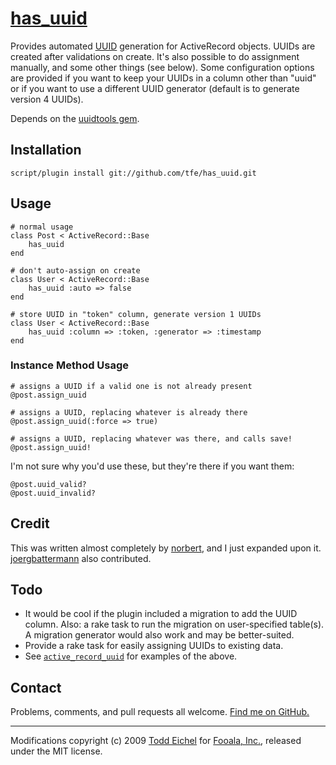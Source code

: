 [has_uuid](http://github.com/tfe/has_uuid/)
========

Provides automated [UUID](http://en.wikipedia.org/wiki/Universally_Unique_Identifier) generation for ActiveRecord objects. UUIDs are created after validations on create. It's also possible to do assignment manually, and some other things (see below). Some configuration options are provided if you want to keep your UUIDs in a column other than "uuid" or if you want to use a different UUID generator (default is to generate version 4 UUIDs).

Depends on the [uuidtools gem](http://github.com/sporkmonger/uuidtools/).

Installation
------------

	script/plugin install git://github.com/tfe/has_uuid.git

Usage
-----
  
	# normal usage
	class Post < ActiveRecord::Base
		has_uuid
	end
	
	# don't auto-assign on create
	class User < ActiveRecord::Base
		has_uuid :auto => false
	end
	
	# store UUID in "token" column, generate version 1 UUIDs
	class User < ActiveRecord::Base
		has_uuid :column => :token, :generator => :timestamp
	end

### Instance Method Usage

	# assigns a UUID if a valid one is not already present
	@post.assign_uuid
	
	# assigns a UUID, replacing whatever is already there
	@post.assign_uuid(:force => true)
	
	# assigns a UUID, replacing whatever was there, and calls save!
	@post.assign_uuid!
  
I'm not sure why you'd use these, but they're there if you want them:

	@post.uuid_valid?
	@post.uuid_invalid?


Credit
------
This was written almost completely by [norbert](http://github.com/norbert/), and I just expanded upon it. [joergbattermann](http://github.com/joergbattermann/) also contributed.


Todo
----

* It would be cool if the plugin included a migration to add the UUID column. Also: a rake task to run the migration on user-specified table(s).  A migration generator would also work and may be better-suited.
* Provide a rake task for easily assigning UUIDs to existing data.
* See [`active_record_uuid`](http://github.com/gabrielg/active_record_uuid/) for examples of the above.

Contact
-------

Problems, comments, and pull requests all welcome. [Find me on GitHub.](http://github.com/tfe/)


----

Modifications copyright (c) 2009 [Todd Eichel](http://toddeichel.com/) for [Fooala, Inc.](http://opensource.fooala.com/), released under the MIT license.

